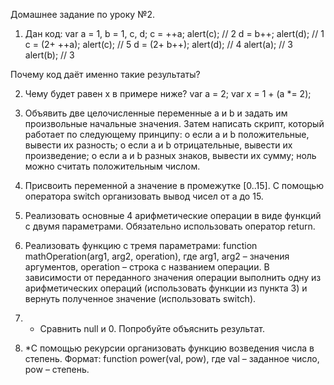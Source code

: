Домашнее задание по уроку №2.

1.	Дан код: 
var a = 1, b = 1, c, d;
c = ++a; alert(c);           // 2
d = b++; alert(d);          // 1
c = (2+ ++a); alert(c);  // 5
d = (2+ b++); alert(d); // 4
alert(a);                        // 3
alert(b);                        // 3

Почему код даёт именно такие результаты?

2.	Чему будет равен x в примере ниже? 
var a = 2;
var x = 1 + (a *= 2);

3.	Объявить две целочисленные переменные a и b и задать им произвольные начальные значения. Затем написать скрипт, который работает по следующему принципу:
o	если a и b положительные, вывести их разность;
o	если а и b отрицательные, вывести их произведение;
o	если а и b разных знаков, вывести их сумму;
ноль можно считать положительным числом.

4.	Присвоить переменной а значение в промежутке [0..15]. С помощью оператора switch организовать вывод чисел от a до 15.

5.	Реализовать основные 4 арифметические операции в виде функций с двумя параметрами. Обязательно использовать оператор return.

6.	Реализовать функцию с тремя параметрами: function mathOperation(arg1, arg2, operation), где arg1, arg2 – значения аргументов, operation – строка с названием операции. В зависимости от переданного значения операции выполнить одну из арифметических операций (использовать функции из пункта 3) и вернуть полученное значение (использовать switch).

7.	* Сравнить null и 0. Попробуйте объяснить результат.

8.	*С помощью рекурсии организовать функцию возведения числа в степень. Формат: function power(val, pow), где val – заданное число, pow – степень.

